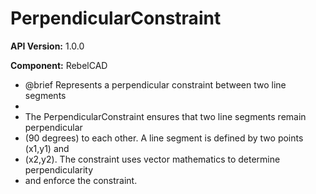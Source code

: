 # PerpendicularConstraint

**API Version:** 1.0.0

**Component:** RebelCAD

* @brief Represents a perpendicular constraint between two line segments
 * 
 * The PerpendicularConstraint ensures that two line segments remain perpendicular 
 * (90 degrees) to each other. A line segment is defined by two points (x1,y1) and 
 * (x2,y2). The constraint uses vector mathematics to determine perpendicularity 
 * and enforce the constraint.

